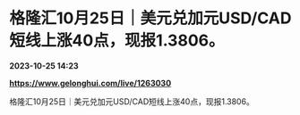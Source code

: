 # 格隆汇10月25日｜美元兑加元USD/CAD短线上涨40点，现报1.3806。

**2023-10-25 14:23**

**https://www.gelonghui.com/live/1263030**

格隆汇10月25日｜美元兑加元USD/CAD短线上涨40点，现报1.3806。